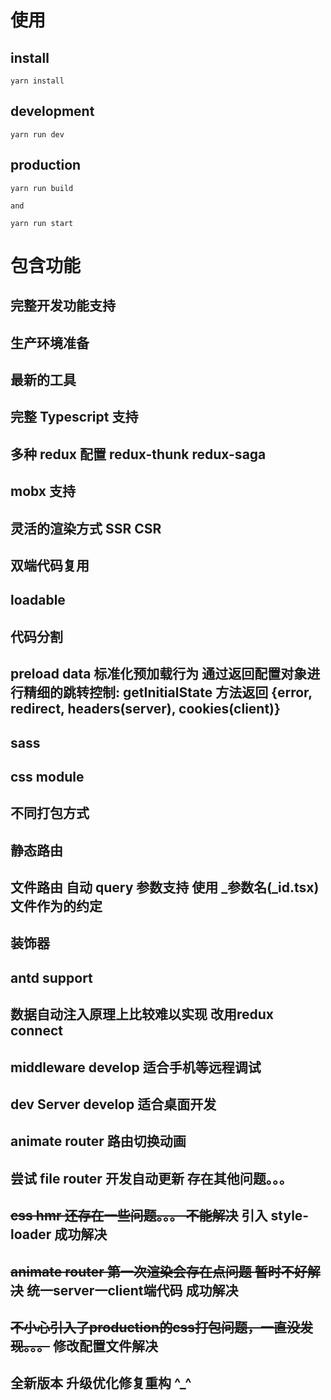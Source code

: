 # 使用

## install

```shell
yarn install
```

## development

```shell
yarn run dev
```

## production

```shell
yarn run build

and

yarn run start
```

# 包含功能

## 完整开发功能支持

## 生产环境准备

## 最新的工具

## 完整 Typescript 支持

## 多种 redux 配置 redux-thunk redux-saga

## mobx 支持

## 灵活的渲染方式 SSR CSR

## 双端代码复用

## loadable

## 代码分割

## preload data   标准化预加载行为  通过返回配置对象进行精细的跳转控制: getInitialState 方法返回 {error, redirect, headers(server), cookies(client)}

## sass

## css module

## 不同打包方式

## 静态路由

## 文件路由 自动 query 参数支持 使用 \_参数名(\_id.tsx) 文件作为的约定

## 装饰器

## antd support

## 数据自动注入原理上比较难以实现 改用redux connect

## middleware develop 适合手机等远程调试

## dev Server develop 适合桌面开发

## animate router 路由切换动画

## 尝试 file router 开发自动更新 存在其他问题。。。

## ~~css hmr 还存在一些问题。。。 不能解决~~ 引入 style-loader 成功解决

## ~~animate router 第一次渲染会存在点问题 暂时不好解决~~  统一server一client端代码  成功解决

## ~~不小心引入了production的css打包问题，一直没发现。。。~~    修改配置文件解决

## 全新版本  升级优化修复重构 ^_^ 
